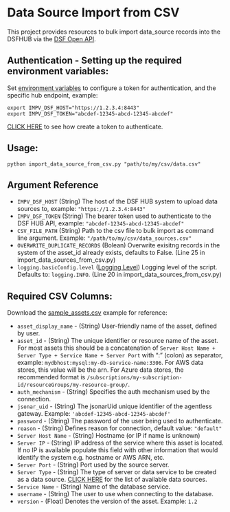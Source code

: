 # Data Source Import from CSV

This project provides resources to bulk import data_source records into the DSFHUB via the [DSF Open API](https://docs.imperva.com/bundle/v4.13-sonar-user-guide/page/84552.htm).

## Authentication - Setting up the required environment variables:
Set [environment variables](https://en.wikipedia.org/wiki/Environment_variable) to configure a token for authentication, and the specific hub endpoint, example:  

```	
export IMPV_DSF_HOST="https://1.2.3.4:8443"  
export IMPV_DSF_TOKEN="abcdef-12345-abcd-12345-abcdef"  
```

[CLICK HERE](https://docs.imperva.com/bundle/v4.13-sonar-user-guide/page/84555.htm) to see how create a token to authenticate.

## Usage:
`python import_data_source_from_csv.py "path/to/my/csv/data.csv"`

## Argument Reference

- `IMPV_DSF_HOST` (String) The host of the DSF HUB system to upload data sources to, example: `"https://1.2.3.4:8443"`  
- `IMPV_DSF_TOKEN` (String) The bearer token used to authenticate to the DSF HUB API, example: `"abcdef-12345-abcd-12345-abcdef"`  
- `CSV_FILE_PATH` (String) Path to the csv file to bulk import as command line argument. Example: `"/path/to/my/csv/data_sources.csv"`
- `OVERWRITE_DUPLICATE_RECORDS` (Bolean) Overwrite exisitng records in the system of the asset_id already exists, defaults to False.  (Line 25 in import_data_sources_from_csv.py)
- `logging.basicConfig.level` ([Logging Level](https://docs.python.org/3/library/logging.html#levels)) Logging level of the script.  Defaults to: `logging.INFO`. (Line 20 in import_data_sources_from_csv.py)

## Required CSV Columns:
Download the [sample_assets.csv](https://github.com/imperva/sonar-toolbox/blob/main/import_data_sources_from_csv/README.md) example for reference:

- `asset_display_name` - (String) User-friendly name of the asset, defined by user.
- `asset_id` - (String) The unique identifier or resource name of the asset. For most assets this should be a concatenation of `Server Host Name + Server Type + Service Name + Server Port` with “:” (colon) as separator, example: `mydbhost:mysql:my-db-service-name:3306`. For AWS data stores, this value will be the arn. For Azure data stores, the recommended format is `/subscriptions/my-subscription-id/resourceGroups/my-resource-group/`.
- `auth_mechanism` - (String) Specifies the auth mechanism used by the connection.
- `jsonar_uid` - (String) The jsonarUid unique identifier of the agentless gateway. Example: `'abcdef-12345-abcd-12345-abcdef'`
- `password` - (String) The password of the user being used to authenticate.
- `reason` - (String) Defines reason for connection, default value: `"default"`
- `Server Host Name` - (String) Hostname (or IP if name is unknown)
- `Server IP` - (String) IP address of the service where this asset is located. If no IP is available populate this field with other information that would identify the system e.g. hostname or AWS ARN, etc.
- `Server Port` - (String) Port used by the source server.
- `Server Type` - (String) The type of server or data service to be created as a data source. [CLICK HERE](https://docs.imperva.com/bundle/v4.11-sonar-user-guide/page/84552.htm) for the list of available data sources.
- `Service Name` - (String) Name of the database service.
- `username` - (String) The user to use when connecting to the database.
- `version` - (Float) Denotes the version of the asset.  Example: `1.2`